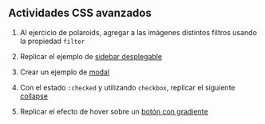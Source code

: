 ## Actividades CSS avanzados

1. Al ejercicio de polaroids, agregar a las imágenes distintos filtros usando la propiedad `filter`

2. Replicar el ejemplo de [sidebar desplegable](https://codepen.io/pablohHoc/full/LYErJNm)

3. Crear un ejemplo de [modal](https://codepen.io/AdrianBece/full/poopaaQ)

4. Con el estado `:checked` y utilizando `checkbox`, replicar el siguiente [collapse](https://codepen.io/una/details/EgLPmZ)

5. Replicar el efecto de hover sobre un [botón con gradiente](https://codepen.io/pirrera/pen/bqVeGx) 
